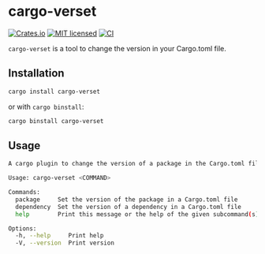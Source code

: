 # cargo-verset

[![Crates.io](https://img.shields.io/crates/v/cargo-verset.svg)](https://crates.io/crates/cargo-verset)
[![MIT licensed](https://img.shields.io/badge/license-MIT-blue.svg)](https://github.com/bircni/cargo-verset/blob/main/LICENSE)
[![CI](https://github.com/bircni/cargo-verset/actions/workflows/ci.yml/badge.svg?branch=main)](https://github.com/bircni/cargo-verset/actions/workflows/ci.yml)

`cargo-verset` is a tool to change the version in your Cargo.toml file.

## Installation

```sh
cargo install cargo-verset
```

or with `cargo binstall`:

```sh
cargo binstall cargo-verset
```

## Usage

```sh
A cargo plugin to change the version of a package in the Cargo.toml file

Usage: cargo-verset <COMMAND>

Commands:
  package     Set the version of the package in a Cargo.toml file
  dependency  Set the version of a dependency in a Cargo.toml file
  help        Print this message or the help of the given subcommand(s)

Options:
  -h, --help     Print help
  -V, --version  Print version
```
